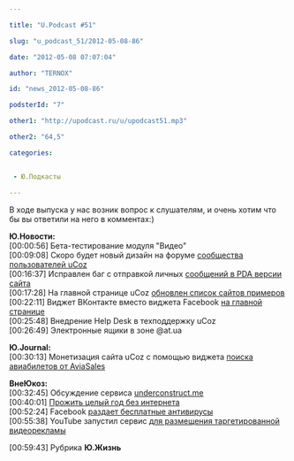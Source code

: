 ```yaml
---

title: "U.Podcast #51"

slug: "u_podcast_51/2012-05-08-86"

date: "2012-05-08 07:07:04"

author: "TERNOX"

id: "news_2012-05-08-86"

podsterId: "7"

other1: "http://upodcast.ru/u/upodcast51.mp3"

other2: "64,5"

categories:


 - Ю.Подкасты

---
```

В ходе выпуска у нас возник вопрос к слушателям, и очень хотим что бы вы ответили на него в комментах:)  
  
**Ю.Новости:**  
\[00:00:56\] Бета-тестирование модуля "Видео"  
\[00:09:08\] Скоро будет новый дизайн на форуме [сообщества пользователей uCoz](http://forum.ucoz.ru/)  
\[00:16:37\] Исправлен баг с отправкой личных [сообщений в PDA версии сайта](http://vk.com/wall-28741529_1053)  
\[00:17:28\] На главной странице uCoz [обновлен список сайтов примеров](http://salikov.net/img/20120508-278-260kb.jpg)  
\[00:22:11\] Виджет ВКонтакте вместо виджета Facebook [на главной странице](http://salikov.net/img/20120508-3lf-146kb.jpg)  
\[00:25:48\] Внедрение Help Desk в техподдержку uCoz  
\[00:26:49\] Электронные ящики в зоне @at.ua  
  
**Ю.Journal:**  
\[00:30:13\] Монетизация сайта uCoz с помощью виджета [поиска авиабилетов от AviaSales](http://blog.ucoz.ru/blog/monetizacija_sajta_ucoz_s_pomoshhju_vidzheta_poiska_aviabiletov_ot_aviasales/2012-04-24-216)  
  
**ВнеЮкоз:**  
\[00:32:45\] Обсуждение сервиса [underconstruct.me](http://underconstruct.me/)  
\[00:40:01\] [Прожить целый год без интернета](http://www.theverge.com/2012/4/30/2988798/paul-miller-year-without-internet)  
\[00:52:24\] Facebook [раздает бесплатные антивирусы](http://ibnews.com.ua/news/13/5652/)  
\[00:55:38\] YouTube запустил сервис [для размещения таргетированной видеорекламы](http://lenta.ru/news/2012/04/23/videoad/)  
  
\[00:59:43\] Рубрика **Ю.Жизнь**
